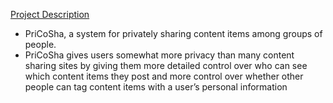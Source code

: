 [Project Description](https://drive.google.com/file/d/142R2bwxcbyv_Lomgm00gHbMGgjupvszo/view?usp=sharing)

* PriCoSha, a system for privately sharing content items
among groups of people.
* PriCoSha gives users somewhat more privacy than many content
sharing sites by giving them more detailed control over who can see which content items they
post and more control over whether other people can tag content items with a user’s personal
information


 
